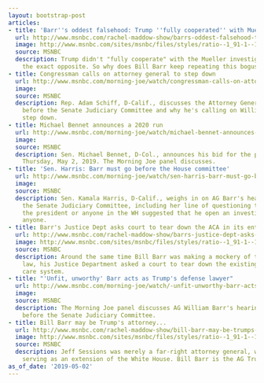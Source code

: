```yaml
---
layout: bootstrap-post
articles:
- title: 'Barr''s oddest falsehood: Trump ''fully cooperated'' with Mueller'
  url: http://www.msnbc.com/rachel-maddow-show/barrs-oddest-falsehood-trump-fully-cooperated-mueller
  image: http://www.msnbc.com/sites/msnbc/files/styles/ratio--1_91-1--1200x630/public/afp_m07vw.jpg?itok=r7tI2Y79
  source: MSNBC
  description: Trump didn't "fully cooperate" with the Mueller investigation; he did
    the exact opposite. So why does Bill Barr keep repeating this bogus claim?
- title: Congressman calls on attorney general to step down
  url: http://www.msnbc.com/morning-joe/watch/congressman-calls-on-attorney-general-to-step-down-58700869842
  image: 
  source: MSNBC
  description: Rep. Adam Schiff, D-Calif., discusses the Attorney General's hearing
    before the Senate Judiciary Committee and why he's calling on William Barr to
    step down.
- title: Michael Bennet announces a 2020 run
  url: http://www.msnbc.com/morning-joe/watch/michael-bennet-announces-a-2020-run-58699333631
  image: 
  source: MSNBC
  description: Sen. Michael Bennet, D-Col., announces his bid for the presidency on
    Thursday, May 2, 2019. The Morning Joe panel discusses.
- title: 'Sen. Harris: Barr must go before the House committee'
  url: http://www.msnbc.com/morning-joe/watch/sen-harris-barr-must-go-before-the-house-committee-58699333579
  image: 
  source: MSNBC
  description: Sen. Kamala Harris, D-Calif., weighs in on AG Barr's hearing before
    the Senate Judiciary Committee, including her line of questioning to Barr whether
    the president or anyone in the WH suggested that he open an investigation into
    anyone.
- title: Barr's Justice Dept asks court to tear down the ACA in its entirety
  url: http://www.msnbc.com/rachel-maddow-show/barrs-justice-dept-asks-court-tear-down-the-aca-its-entirety
  image: http://www.msnbc.com/sites/msnbc/files/styles/ratio--1_91-1--1200x630/public/gettyimages-469064134-edit.jpg?itok=99Luyf9U
  source: MSNBC
  description: Around the same time Bill Barr was making a mockery of the rule of
    law, his Justice Department asked a court to tear down the existing US health
    care system.
- title: "'Unfit, unworthy' Barr acts as Trump's defense lawyer"
  url: http://www.msnbc.com/morning-joe/watch/-unfit-unworthy-barr-acts-as-trump-s-defense-lawyer-58698821765
  image: 
  source: MSNBC
  description: The Morning Joe panel discusses AG William Barr's hearing Wednesday
    before the Senate Judiciary Committee.
- title: Bill Barr may be Trump's attorney...
  url: http://www.msnbc.com/rachel-maddow-show/bill-barr-may-be-trumps-attorney-general-hes-not-yours
  image: http://www.msnbc.com/sites/msnbc/files/styles/ratio--1_91-1--1200x630/public/senate_attorney_general_99880.jpg-9ba03.jpg?itok=bu19ZIIQ
  source: MSNBC
  description: Jeff Sessions was merely a far-right attorney general, who resisted
    serving as an extension of the White House. Bill Barr is the AG Trump always wanted.
as_of_date: '2019-05-02'
---
```


